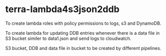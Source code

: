 # terra-lambda4s3json2ddb
To create lambda roles with policy permissions to logs, s3 and DynamoDB.

To create lambda for updating DDB entries whenever there is a data file in S3 bucket similer to data1.json and send logs to cloudwatch.

S3 bucket, DDB and data file in bucket to be created by different pipelines.